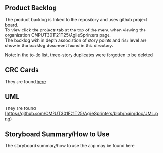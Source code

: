 ## Product Backlog
The product backlog is linked to the repository and uses github project board. <br>
To view click the projects tab at the top of the menu when viewing the organization CMPUT301F21T25/AgileSprinters page. <br>
The backlog with in depth association of story points and risk level are show in the backlog document found in this directory. <br>

Note:
In the to-do list, three-story duplicates were forgotten to be deleted

## CRC Cards
They are found [here](https://github.com/CMPUT301F21T25/AgileSprinters/blob/main/doc/CRC%20cards.pdf)

## UML
They are found [https://github.com/CMPUT301F21T25/AgileSprinters/blob/main/doc/UML.png)

## Storyboard Summary/How to Use
The storyboard summary/how to use the app may be found here

